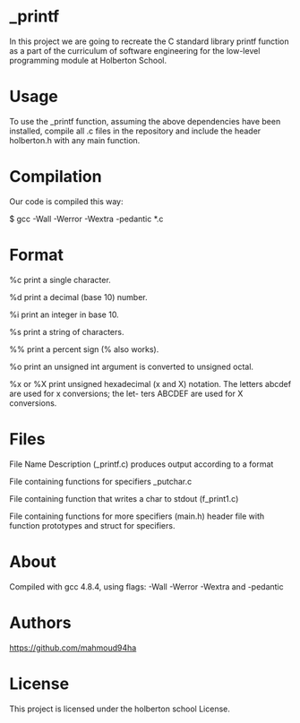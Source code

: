 # _printf
In this project we are going to recreate the C standard library printf function as a part of the curriculum of software engineering for the low-level programming module at Holberton School.

# Usage
To use the _printf function, assuming the above dependencies have been installed, compile all .c files in the repository and include the header holberton.h with any main function.

# Compilation
Our code is compiled this way:

$ gcc -Wall -Werror -Wextra -pedantic *.c

# Format
%c print a single character.

%d print a decimal (base 10) number.

%i print an integer in base 10.

%s print a string of characters.

%% print a percent sign (% also works).

%o print an unsigned int argument is converted to unsigned octal.

%x or %X print unsigned hexadecimal (x and X) notation. The letters abcdef are used for x conversions; the let- ters ABCDEF are used for X conversions.

# Files
File Name Description (_printf.c) produces output according to a format

File containing functions for specifiers _putchar.c

File containing function that writes a char to stdout (f_print1.c)

File containing functions for more specifiers (main.h) header file with function prototypes and struct for specifiers.

# About

Compiled with gcc 4.8.4, using flags: -Wall -Werror -Wextra and -pedantic

# Authors
https://github.com/mahmoud94ha



# License
This project is licensed under the holberton school License.
